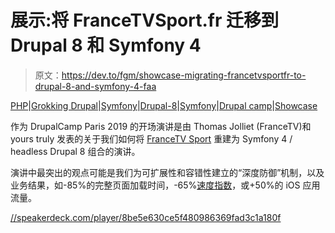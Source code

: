 # 展示:将 FranceTVSport.fr 迁移到 Drupal 8 和 Symfony 4

> 原文：<https://dev.to/fgm/showcase-migrating-francetvsportfr-to-drupal-8-and-symfony-4-faa>

[PHP](https://blog.riff.org/topic/computing/php_0)|[Grokking Drupal](https://blog.riff.org/topic/computing/grokking_drupal)|[Symfony](https://blog.riff.org/topic/computing/php/symfony2)|[Drupal-8](https://blog.riff.org/tags/drupal8)|[Symfony](https://blog.riff.org/tags/symfony)|[Drupal camp](https://blog.riff.org/taxonomy/term/243)|[Showcase](https://blog.riff.org/taxonomy/term/244)

作为 DrupalCamp Paris 2019 的开场演讲是由 Thomas Jolliet (FranceTV)和 yours truly 发表的关于我们如何将 [FranceTV Sport](https://sport.francetvinfo.fr/) 重建为 Symfony 4 / headless Drupal 8 组合的演讲。

演讲中最突出的观点可能是我们为可扩展性和容错性建立的“深度防御”机制，以及业务结果，如-85%的完整页面加载时间，-65%[速度指数](https://docs.webpagetest.org/metrics/speedindex/)，或+50%的 iOS 应用流量。

[//speakerdeck.com/player/8be5e630ce5f480986369fad3c1a180f](//speakerdeck.com/player/8be5e630ce5f480986369fad3c1a180f)